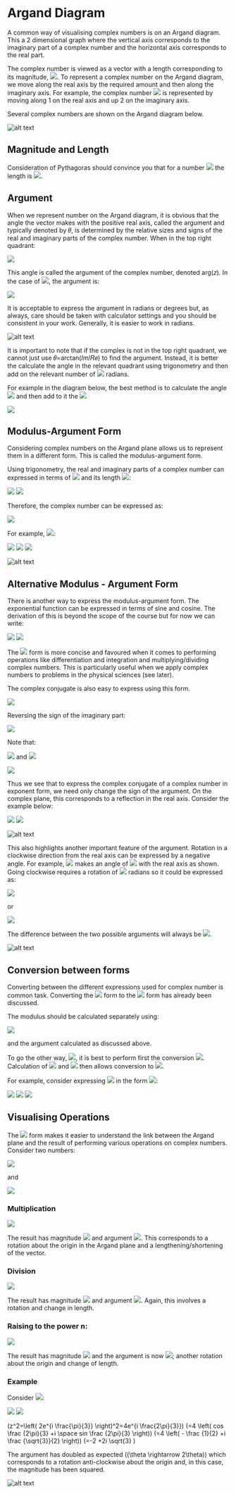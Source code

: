 # Argand Diagram

A common way of visualising complex numbers is on an Argand diagram. This a 2 dimensional graph where the vertical axis corresponds to the imaginary part of a complex number and the horizontal axis corresponds to the real part. 

The complex number is viewed as a vector with a length corresponding to its magnitude, <img src="https://render.githubusercontent.com/render/math?math=|z|">. To represent a complex number on the Argand diagram, we move along the real axis by the required amount and then along the imaginary axis. For example, the complex number <img src="https://render.githubusercontent.com/render/math?math=1 %2B\ 2i "> is represented by moving along 1 on the real axis and up 2 on the imaginary axis. 

Several complex numbers are shown on the Argand diagram below. 

![alt text](https://github.com/Oxbridge-Science-Academy/Figures/blob/master/Complex_Numbers/Argand1.png)

## Magnitude and Length
Consideration of Pythagoras should convince you that for a number <img src="https://render.githubusercontent.com/render/math?math=z= x %2B\ iy"> the length is <img src="https://render.githubusercontent.com/render/math?math=\sqrt{x^2 + y^2} = \sqrt{[Re(z)]^2 %2B\ [Im(z)]^2} ">.   

## Argument 

When we represent number on the Argand diagram, it is obvious that the angle the vector makes with the positive real axis, called the argument and typically denoted by 𝜃, is determined by the relative sizes and signs of the real and imaginary parts of the complex number. When in the top right quadrant:           
 
<img src="https://render.githubusercontent.com/render/math?math=\theta = \arctan(\frac{Im(z)}{Re(z)}) ">
 
This angle is called the argument of the complex number, denoted arg⁡(𝑧). In the case of <img src="https://render.githubusercontent.com/render/math?math=z=1 %2B\ 2i">, the argument is:

<img src="https://render.githubusercontent.com/render/math?math=arg(z) = \arctan(\frac{1}{2}) \approx 1.11 ">

It is acceptable to express the argument in radians or degrees but, as always, care should be taken with calculator settings and you should be consistent in your work. Generally, it is easier to work in radians.  


![alt text](https://github.com/Oxbridge-Science-Academy/Figures/blob/master/Complex_Numbers/Argand2.png)


It is important to note that if the complex is not in the top right quadrant, we cannot just use  𝜃=arctan⁡(𝐼𝑚/𝑅𝑒) to find the argument. Instead, it is better the calculate the angle in the relevant quadrant using trigonometry and then add on the relevant number of <img src="https://render.githubusercontent.com/render/math?math=\frac{\pi}{2}"> radians. 

For example in the diagram below, the best method is to calculate the angle <img src="https://render.githubusercontent.com/render/math?math=\alpha = \arctan(\frac{Re(z)}{Im(z)}) "> and then add to it the <img src="https://render.githubusercontent.com/render/math?math=\theta = \frac{3 \pi}{2} ">

<img src="https://render.githubusercontent.com/render/math?math=\theta = \frac{3 \pi}{2} + \alpha "> 

## Modulus-Argument Form

Considering complex numbers on the Argand plane allows us to represent them in a different form. This is called the modulus-argument form. 

Using trigonometry, the real and imaginary parts of a complex number can expressed in terms of <img src="https://render.githubusercontent.com/render/math?math=\theta">  and its length <img src="https://render.githubusercontent.com/render/math?math=R">:

<img src="https://render.githubusercontent.com/render/math?math=Re(z) = R \cos \theta"> 

<img src="https://render.githubusercontent.com/render/math?math=Im(z) = R \sin \theta"> 

Therefore, the complex number can be expressed as:

<img src="https://render.githubusercontent.com/render/math?math=z = R (\cos \theta %2B\ i \sin \theta)"> 

For example, <img src="https://render.githubusercontent.com/render/math?math=z = 1 %2B\ i">: 

<img src="https://render.githubusercontent.com/render/math?math=\theta = \arctan(\frac{1}{1}) = \frac{\pi}{4} ">  

<img src="https://render.githubusercontent.com/render/math?math=R = \sqrt{2}  ">

<img src="https://render.githubusercontent.com/render/math?math=z = \sqrt{2} ( \cos \frac{\pi}{4} %2B\ i\sin \frac{\pi}{4} ) ">

![alt text](https://github.com/Oxbridge-Science-Academy/Figures/blob/master/Complex_Numbers/Argand3.png)


## Alternative Modulus - Argument Form

There is another way to express the modulus-argument form. The exponential function can be expressed in terms of sine and cosine. The derivation of this is beyond the scope of the course but for now we can write:

<img src="https://render.githubusercontent.com/render/math?math=\cos \theta %2B\ i\sin \theta = e^{i \theta}  ">

<img src="https://render.githubusercontent.com/render/math?math=\Rightarrow R(\cos \theta %2B\ i\sin \theta) = Re^{i \theta}">

The <img src="https://render.githubusercontent.com/render/math?math=Re^{i \theta}"> form is more concise and favoured when it comes to performing operations like differentiation and integration and multiplying/dividing complex numbers. This is particularly useful when we apply complex numbers to problems in the physical sciences (see later). 

The complex conjugate is also easy to express using this form. 

<img src="https://render.githubusercontent.com/render/math?math=z = x %2B\ iy \Rightarrow z^* = x -iy ">

Reversing the sign of the imaginary part:

<img src="https://render.githubusercontent.com/render/math?math=z^* = R(\cos \theta - i\sin \theta) ">

Note that:

<img src="https://render.githubusercontent.com/render/math?math=\cos (-\theta) = \cos \theta "> and <img src="https://render.githubusercontent.com/render/math?math=\sin (-\theta) = \sin \theta ">


<img src="https://render.githubusercontent.com/render/math?math=z^* = R(\cos (-\theta) %2B\ i\sin (-\theta)) = Re^{-i\theta}">

Thus we see that to express the complex conjugate of a complex number in exponent form, we need only change the sign of the argument. On the complex plane, this corresponds to a reflection in the real axis. Consider the example below:

<img src="https://render.githubusercontent.com/render/math?math=z = 1 %2B\ i = \sqrt{2} e^{i\frac{\pi}{4}}">

<img src="https://render.githubusercontent.com/render/math?math=z^* = 1 - i = \sqrt{2} e^{-i\frac{\pi}{4}}">

![alt text](https://github.com/Oxbridge-Science-Academy/Figures/blob/master/Complex_Numbers/Argand4.png)

This also highlights another important feature of the argument. Rotation in a clockwise direction from the real axis can be expressed by a negative angle. For example, <img src="https://render.githubusercontent.com/render/math?math=z^* = 1 - i">
makes an angle of <img src="https://render.githubusercontent.com/render/math?math=\frac{\pi}{4}"> with the real axis as shown. Going clockwise requires a rotation of <img src="https://render.githubusercontent.com/render/math?math=\frac{7\pi}{4}">  radians so it could be expressed as:

<img src="https://render.githubusercontent.com/render/math?math=z^* = \sqrt{2} e^{i\frac{7\pi}{4}}"> 

or 

<img src="https://render.githubusercontent.com/render/math?math=z^* = \sqrt{2} e^{-i\frac{\pi}{4}}"> 

The difference between the two possible arguments will always be <img src="https://render.githubusercontent.com/render/math?math=2\pi">.


![alt text](https://github.com/Oxbridge-Science-Academy/Figures/blob/master/Complex_Numbers/Argand5.png)


## Conversion between forms
Converting between the different expressions used for complex number is common task. Converting the <img src="https://render.githubusercontent.com/render/math?math=x %2B\ iy"> form to the <img src="https://render.githubusercontent.com/render/math?math=Re^{i\theta}"> form has already been discussed. 

The modulus should be calculated separately using: 

<img src="https://render.githubusercontent.com/render/math?math=R=|z| = \sqrt{(Re(z))^2 %2B\ (Im(z))^2} "> 

and the argument calculated as discussed above. 
 
To go the other way, <img src="https://render.githubusercontent.com/render/math?math=Re^{i\theta} \rightarrow z = x %2B\ iy">, it is best to perform first the conversion <img src="https://render.githubusercontent.com/render/math?math=Re^{i\theta} \rightarrow z = R(\cos \theta %2B\ i\sin \theta)">. Calculation of <img src="https://render.githubusercontent.com/render/math?math=\cos \theta"> and <img src="https://render.githubusercontent.com/render/math?math=\sin \theta"> then allows conversion to <img src="https://render.githubusercontent.com/render/math?math=x %2B\ iy">.

For example, consider expressing <img src="https://render.githubusercontent.com/render/math?math=4e^{i\frac{\pi}{6}}"> in the form <img src="https://render.githubusercontent.com/render/math?math=x %2B\ iy">:

<img src="https://render.githubusercontent.com/render/math?math=4e^{i\frac{\pi}{6}} = 4 \left(\cos \frac {\pi}{6} %2B\ i\sin  \frac {\pi}{6} \right)) ">

<img src="https://render.githubusercontent.com/render/math?math==4 \left(\frac{\sqrt{3}}{2} %2B\ \frac{1}{2} \right) ">

<img src="https://render.githubusercontent.com/render/math?math==2\sqrt{3} %2B\ i ">

 
## Visualising Operations

The <img src="https://render.githubusercontent.com/render/math?math=Re^{i\theta}"> form makes it easier to understand the link between the Argand plane and the result of performing various operations on complex numbers. Consider two numbers:

<img src="https://render.githubusercontent.com/render/math?math=z_1=R_1e^{i\theta_1}"> 

and 

<img src="https://render.githubusercontent.com/render/math?math=z_2=R_2e^{i\theta_2}"> 


### Multiplication 

<img src="https://render.githubusercontent.com/render/math?math=z_1 z_2 = R_1 R_2 e^{i\theta_1} R_2 e^{i\theta_2} = R_1R_2e^{i(\theta_1 %2B\ \theta_2)}"> 

The result has magnitude <img src="https://render.githubusercontent.com/render/math?math=R_1R_2"> and argument <img src="https://render.githubusercontent.com/render/math?math=\theta_1 %2B\ \theta_2">. This corresponds to a rotation about the origin in the Argand plane and a lengthening/shortening of the vector. 

### Division 
<img src="https://render.githubusercontent.com/render/math?math=\frac{z_1}{z_2}=\frac{R_1 e^{i\theta_1}}{R_2 e^{i\theta_2}} = \frac{R_1}{R_2} e^{i(\theta_1 - \theta_2)}"> 

The result has magnitude <img src="https://render.githubusercontent.com/render/math?math=\frac{R_1}{R_2}"> and argument <img src="https://render.githubusercontent.com/render/math?math=\theta_1 - \theta_2">. Again, this involves a rotation and change in length. 

### Raising to the power n:  

<img src="https://render.githubusercontent.com/render/math?math=z^n=\left(Re^{i\theta_1}\right)^n = R^n e{ni\theta}">

The result has magnitude <img src="https://render.githubusercontent.com/render/math?math=R^n">
and the argument is now <img src="https://render.githubusercontent.com/render/math?math=n\theta">; another rotation about the origin and change of length.
 

### Example 

Consider <img src="https://render.githubusercontent.com/render/math?math=\left( 1 %2B\ \sqrt{3} i \right)^2 ">:
 

<img src="https://render.githubusercontent.com/render/math?math=\left( 1 %2B\ \sqrt{3} i \right)^2 = \left(2e^{i \frac{\pi}{3}} \right)^2 = 4 e^{i \frac{2\pi}{3}}">

<img src="https://render.githubusercontent.com/render/math?math==4 \left( \cos \frac{2\pi}{3} %2B\ i \sin \frac{2\pi}{3} \right) = 4 \left( -\frac{1}{2} %2B\ i \frac{\sqrt{3}}{2} \right) = -2 %2B\ 2i\sqrt{3}">



\(z^2=\left( 2e^{i \frac{\pi}{3}} \right)^2=4e^{i \frac{2\pi}{3}}\)
\(=4 \left( cos \frac {2\pi}{3} +i \space sin \frac {2\pi}{3} \right)\)
\(=4 \left( - \frac {1}{2} +i \frac {\sqrt{3}}{2} \right)\)
\(=-2 +2i \sqrt{3} \)
 
The argument has doubled as expected (\(\theta \rightarrow 2\theta\)) which corresponds to a rotation anti-clockwise about the origin and, in this case, the magnitude has been squared. 

![alt text](https://github.com/Oxbridge-Science-Academy/Figures/blob/master/Complex_Numbers/Argand6.png)
